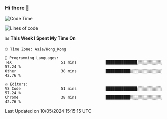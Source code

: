 ### Hi there 👋

<!--
**nicehiro/nicehiro** is a ✨ _special_ ✨ repository because its `README.md` (this file) appears on your GitHub profile.

Here are some ideas to get you started:

- 🔭 I’m currently working on ...
- 🌱 I’m currently learning ...
- 👯 I’m looking to collaborate on ...
- 🤔 I’m looking for help with ...
- 💬 Ask me about ...
- 📫 How to reach me: ...
- 😄 Pronouns: ...
- ⚡ Fun fact: ...
-->

<!--START_SECTION:waka-->
![Code Time](http://img.shields.io/badge/Code%20Time-322%20hrs%2052%20mins-blue)

![Lines of code](https://img.shields.io/badge/From%20Hello%20World%20I%27ve%20Written-2.7%20million%20lines%20of%20code-blue)

📊 **This Week I Spent My Time On** 

```text
🕑︎ Time Zone: Asia/Hong_Kong

💬 Programming Languages: 
TeX                      51 mins             ██████████████░░░░░░░░░░░   57.24 % 
Other                    38 mins             ███████████░░░░░░░░░░░░░░   42.76 % 

🔥 Editors: 
VS Code                  51 mins             ██████████████░░░░░░░░░░░   57.24 % 
Chrome                   38 mins             ███████████░░░░░░░░░░░░░░   42.76 % 
```


 Last Updated on 10/05/2024 15:15:15 UTC
<!--END_SECTION:waka-->
